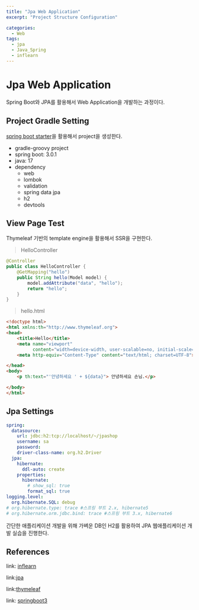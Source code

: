 ```yaml
---
title: "Jpa Web Application"
excerpt: "Project Structure Configuration"

categories:
  - Web
tags:
  - jpa
  - Java_Spring
  - inflearn
---
```

# Jpa Web Application 

Spring Boot와 JPA를 활용해서 Web Application을 개발하는 과정이다.

## Project Gradle Setting

[spring boot starter](https://start.spring.io/)을 활용해서 project을 생성한다.

- gradle-groovy project
- spring boot: 3.0.1
- java: 17
- dependency
    - web
    - lombok
    - validation
    - spring data jpa
    - h2
    - devtools

## View Page Test

Thymeleaf 기반의 template engine을 활용해서 SSR을 구현한다.

> HelloController

```java
@Controller
public class HelloController {
    @GetMapping("hello")
    public String hello(Model model) {
        model.addAttribute("data", "hello");
        return "hello";
    }
}
```

> hello.html

```html
<!doctype html>
<html xmlns:th="http://www.thymeleaf.org">
<head>
    <title>Hello</title>
    <meta name="viewport"
          content="width=device-width, user-scalable=no, initial-scale=1.0, maximum-scale=1.0, minimum-scale=1.0">
    <meta http-equiv="Content-Type" content="text/html; charset=UTF-8">

</head>
<body>
    <p th:text="'안녕하세요 ' + ${data}"> 안녕하세요 손님.</p>

</body>
</html>
```

## Jpa Settings

```yml
spring:
  datasource:
    url: jdbc:h2:tcp://localhost/~/jpashop
    username: sa
    password:
    driver-class-name: org.h2.Driver
  jpa:
    hibernate:
      ddl-auto: create
    properties:
      hibernate:
        # show_sql: true
        format_sql: true
logging.level:
  org.hibernate.SQL: debug
# org.hibernate.type: trace #스프링 부트 2.x, hibernate5
# org.hibernate.orm.jdbc.bind: trace #스프링 부트 3.x, hibernate6
```

간단한 애플리케이션 개발을 위해 가벼운 DB인 H2를 활용하여 JPA 웹애플리케이션 개발 실습을 진행한다.




## References
link: [inflearn](https://www.inflearn.com/course/%EC%8A%A4%ED%94%84%EB%A7%81%EB%B6%80%ED%8A%B8-JPA-%ED%99%9C%EC%9A%A9-1#)

link:[jpa](https://spring.io/projects/spring-data-jpa)

link:[thymeleaf](https://spring.io/guides/gs/serving-web-content/)

link: [springboot3](https://bit.ly/springboot3)

